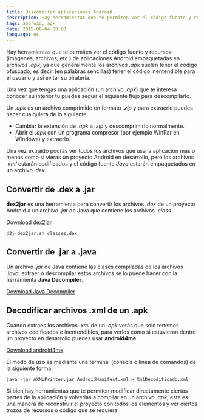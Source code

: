 ```yaml
---
title: Descompilar aplicaciones Android
description: Hay herramientas que te permiten ver el código fuente y recursos (imágenes, archivos, etc.) de aplicaciones Android empaquetadas en archivos APK.
tags: android, apk
date: 2015-06-04 08:00
language: es
---
```


Hay herramientas que te permiten ver el código fuente y recursos (imágenes, archivos, etc.) de aplicaciones Android empaquetadas en archivos _.apk_, ya que generalmente los archivos _.apk_ suelen tener el código ofuscado, es decir (en palabras sencillas) tener el código inentendible para el usuario y así evitar su piratería.

Una vez que tengas una aplicación (un archivo _.apk_) que te interesa conocer su interior tu puedes seguir el siguiente flujo para descompilarlo.

Un _.apk_ es un archivo comprimido en formato _.zip_ y para extraerlo puedes hacer cualquiera de lo siguiente:

* Cambiar la extensión de _.apk_ a _.zip_ y descomprimirlo normalmente.
* Abrir el _.apk_ con un programa compresor (por ejemplo WinRar en Windows) y extraerlo.

Una vez extraido podrás ver todos los archivos que usa la aplicación mas o menos como si vieras un proyecto Android en desarrollo, pero los archivos _.xml_ estarán codificados y el código fuente _Java_ estarán empaquetados en un archivo _.dex_.

## Convertir de .dex a .jar

__dex2jar__ es una herramienta para convertir los archivos _.dex_ de un proyecto Android a un archivo _.jar_ de Java que contiene los archivos _.class_.

[Download dex2jar](https://github.com/pxb1988/dex2jar)

```shell
d2j-dex2jar.sh classes.dex
```

## Convertir de .jar a .java

Un archivo _.jar_ de Java contiene las clases compiladas de los archivos _.java_, extraer o descompilar estos archivos se lo puede hacer con la herramienta __Java Decompiler__.

[Download Java Decompiler](https://java-decompiler.github.io/)

## Decodificar archivos .xml de un .apk

Cuando extraes los archivos _.xml_ de un _.apk_ verás que solo tenemos archivos codificados e inentendibles, para verlos como si estuvieran dentro un proyecto en desarrollo puedes usar __android4me__.

[Download android4me](https://code.google.com/archive/p/android4me/)

El modo de uso es mediante una terminal (consola o línea de comandos) de la siguiente forma:

```shell
java -jar AXMLPrinter.jar AndroidManifest.xml > XmlDecodificado.xml
```

Si bien hay herramientas que te permiten modificar directamente ciertas partes de la aplicación y volverlas a compilar en un archivo _.apk_, esta es una manera de reconstruir el proyecto con todos los elementos y ver ciertos trozos de recursos o código que se requiera.